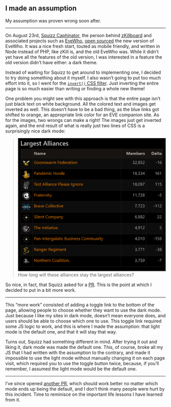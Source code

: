 ## I made an assumption

My assumption was proven wrong soon after.

---

On August 23rd, [Squizz Caphinator](https://evewho.com/character/1633218082), the person behind [zKillboard](https://zkillboard.com/) and associated projects such as [EveWho](https://evewho.com/), [open sourced](https://github.com/zKillboard/evewho) the new version of EveWho. It was a nice fresh start, touted as mobile friendly, and written in Node instead of PHP, like zKill is, and the old EveWho was. While it didn’t yet have all the features of the old version, I was interested in a feature the old version didn’t have either: a dark theme.

Instead of waiting for Squizz to get around to implementing one, I decided to try doing something about it myself. I also wasn’t going to put too much effort into it, so I went for the [`invert()` CSS filter](https://developer.mozilla.org/en-US/docs/Web/CSS/filter-function/invert). Just inverting the entire page is so much easier than writing or finding a whole new theme!

One problem you might see with this approach is that the entire page isn’t just black text on white background. All the colored text and images get inverted as well. This doesn’t have to be a bad thing, as the blue links got shifted to orange, an appropriate link color for an EVE companion site. As for the images, two wrongs can make a right! The images just get inverted again, and the end result of what is really just two lines of CSS is a surprisingly nice dark mode:

> ![Table of largest alliances, from the front page of EveWho, displayed in dark mode.](1_5dXjyYVjoZOBacnjcPz7Rw.png)
> How long will these alliances stay the largest alliances?

So nice, in fact, that Squizz asked for a [PR](https://github.com/zKillboard/evewho/pull/6). This is the point at which I decided to put in a bit more work.

---

This “more work” consisted of adding a toggle link to the bottom of the page, allowing people to choose whether they want to use the dark mode. Just because I like my sites in dark mode, doesn’t mean everyone does, and users should be able to choose which one to use. This toggle link required some JS logic to work, and this is where I made the assumption: that light mode is the default one, and that it will stay that way.

Turns out, Squizz had something different in mind. After trying it out and liking it, dark mode was made the default one. This, of course, broke all my JS that I had written with the assumption to the contrary, and made it impossible to use the light mode without manually changing it on each page visit, which required you to use the toggle button twice, because, if you’ll remember, I assumed the light mode would be the default one.

---

I’ve since opened [another PR](https://github.com/zKillboard/evewho/pull/9), which should work better no matter which mode ends up being the default, and I don’t think many people were hurt by this incident. Time to reminisce on the important life lessons I have learned from it.
